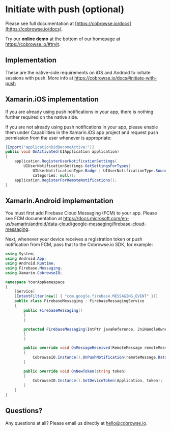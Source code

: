 # Initiate with push (optional)

Please see full documentation at [https://cobrowse.io/docs](https://cobrowse.io/docs).

Try our **online demo** at the bottom of our homepage at <https://cobrowse.io/#tryit>.

## Implementation

These are the native-side requirements on iOS and Android to initiate sessions with push. More info at <https://cobrowse.io/docs#initiate-with-push>

## Xamarin.iOS implementation

If you are already using push notifications in your app, there is nothing further required on the native side.

If you are not already using push notifications in your app, please enable them under Capabilities in the Xamarin.iOS app project and request push permission from the user whenever is appropriate:

```cs
[Export("applicationDidBecomeActive:")]
public void OnActivated(UIApplication application)
{
    application.RegisterUserNotificationSettings(
        UIUserNotificationSettings.GetSettingsForTypes(
            UIUserNotificationType.Badge | UIUserNotificationType.Sound | UIUserNotificationType.Alert,
            categories: null));
    application.RegisterForRemoteNotifications();
}
```

## Xamarin.Android implementation

You must first add Firebase Cloud Messaging (FCM) to your app. Please see FCM documentation at <https://docs.microsoft.com/en-us/xamarin/android/data-cloud/google-messaging/firebase-cloud-messaging>.

Next, whenever your device receives a registration token or push notification from FCM, pass that to the Cobrowse.io SDK, for example:

```cs
using System;
using Android.App;
using Android.Runtime;
using Firebase.Messaging;
using Xamarin.CobrowseIO;

namespace YourAppNamespace
{
    [Service]
    [IntentFilter(new[] { "com.google.firebase.MESSAGING_EVENT" })]
    public class FirebaseMessaging : FirebaseMessagingService
    {
        public FirebaseMessaging()
        {
        }

        protected FirebaseMessaging(IntPtr javaReference, JniHandleOwnership transfer) : base(javaReference, transfer)
        {
        }

        public override void OnMessageReceived(RemoteMessage remoteMessage)
        {
            CobrowseIO.Instance().OnPushNotification(remoteMessage.Data);
        }

        public override void OnNewToken(string token)
        {
            CobrowseIO.Instance().SetDeviceToken(Application, token);
        }
    }
}

```

## Questions?
Any questions at all? Please email us directly at [hello@cobrowse.io](mailto:hello@cobrowse.io).